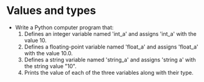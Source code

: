 # Values and types
+ Write a Python computer program that:
    1. Defines an integer variable named 'int_a' and assigns 'int_a' with the value 10.
    2. Defines a floating-point variable named 'float_a' and assigns 'float_a' with the value 10.0.
    3. Defines a string variable named 'string_a' and assigns 'string a' with the string value "10".
    4. Prints the value of each of the three variables along with their type.